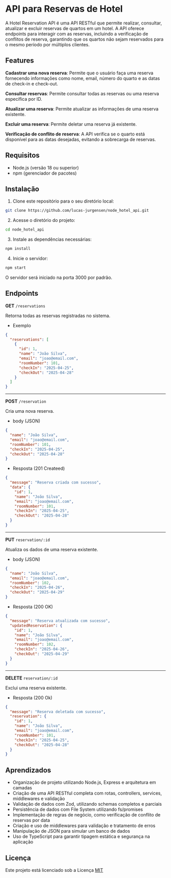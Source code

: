 
# API para Reservas de Hotel

A Hotel Reservation API é uma API RESTful que permite realizar, consultar, atualizar e excluir reservas de quartos em um hotel. A API oferece endpoints para interagir com as reservas, incluindo a verificação de conflitos de reserva, garantindo que os quartos não sejam reservados para o mesmo período por múltiplos clientes.

## Features

**Cadastrar uma nova reserva**: Permite que o usuário faça uma reserva fornecendo informações como nome, email, número do quarto e as datas de check-in e check-out.

**Consultar reservas**: Permite consultar todas as reservas ou uma reserva específica por ID.

**Atualizar uma reserva**: Permite atualizar as informações de uma reserva existente.

**Excluir uma reserva**: Permite deletar uma reserva já existente.

**Verificação de conflito de reserva**: A API verifica se o quarto está disponível para as datas desejadas, evitando a sobrecarga de reservas.
## Requisitos

- Node.js (versão 18 ou superior)
- npm (gerenciador de pacotes)
## Instalação

1. Clone este repositório para o seu diretório local:
```bash
git clone https://github.com/lucas-jurgensen/node_hotel_api.git
```

2. Acesse o diretório do projeto:
```bash
cd node_hotel_api
```

3. Instale as dependências necessárias:
```bash
npm install
```

4. Inicie o servidor:
```bash
npm start
```
O servidor será iniciado na porta 3000 por padrão.


## Endpoints

**GET** `/reservations`

Retorna todas as reservas registradas no sistema.

- Exemplo
```json
{
  "reservations": [
    {
      "id": 1,
      "name": "João Silva",
      "email": "joao@email.com",
      "roomNumber": 101,
      "checkIn": "2025-04-25",
      "checkOut": "2025-04-28"
    }
  ]
}
```

---

**POST** `/reservation`

Cria uma nova reserva.

- body (JSON)
```json
{
  "name": "João Silva",
  "email": "joao@email.com",
  "roomNumber": 101,
  "checkIn": "2025-04-25",
  "checkOut": "2025-04-28"
}
```
- Resposta (201 Createed)
```json
{
  "message": "Reserva criada com sucesso",
  "data": {
    "id": 1,
    "name": "João Silva",
    "email": "joao@email.com",
    "roomNumber": 101,
    "checkIn": "2025-04-25",
    "checkOut": "2025-04-28"
  }
}
```

---

**PUT** `reservation/:id`

Atualiza os dados de uma reserva existente.

- body (JSON)
```json
{
  "name": "João Silva",
  "email": "joao@email.com",
  "roomNumber": 102,
  "checkIn": "2025-04-26",
  "checkOut": "2025-04-29"
}
```

- Resposta (200 OK)
```json
{
  "message": "Reserva atualizada com sucesso",
  "updatedReservation": {
    "id": 1,
    "name": "João Silva",
    "email": "joao@email.com",
    "roomNumber": 102,
    "checkIn": "2025-04-26",
    "checkOut": "2025-04-29"
  }
}
```

---

**DELETE** `reservation/:id`

Exclui uma reserva existente.

- Resposta (200 Ok)
```json
{
  "message": "Reserva deletada com sucesso",
  "reservation": {
    "id": 1,
    "name": "João Silva",
    "email": "joao@email.com",
    "roomNumber": 101,
    "checkIn": "2025-04-25",
    "checkOut": "2025-04-28"
  }
}
```
## Aprendizados

- Organização de projeto utilizando Node.js, Express e arquitetura em camadas
- Criação de uma API RESTful completa com rotas, controllers, services, middlewares e validação
- Validação de dados com Zod, utilizando schemas completos e parciais
- Persistência de dados com File System utilizando fs/promises
- Implementação de regras de negócio, como verificação de conflito de reservas por data
- Criação e uso de middlewares para validação e tratamento de erros
- Manipulação de JSON para simular um banco de dados
- Uso de TypeScript para garantir tipagem estática e segurança na aplicação





## Licença

Este projeto está licenciado sob a Licença [MIT](https://choosealicense.com/licenses/mit/)

